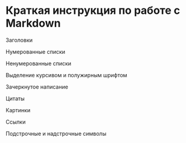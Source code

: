 # Краткая инструкция по работе с Markdown

Заголовки

Нумерованные списки

Ненумерованные списки

Выделение курсивом и полужирным шрифтом

Зачеркнутое написание

Цитаты

Картинки

Ссылки

Подстрочные и надстрочные символы